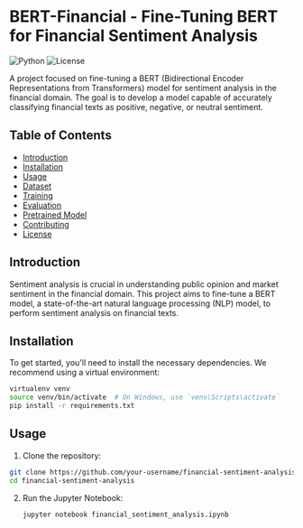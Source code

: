 # BERT-Financial - Fine-Tuning BERT for Financial Sentiment Analysis

![Python](https://img.shields.io/badge/Python-3.7%2B-blue)
![License](https://img.shields.io/badge/License-MIT-yellow)

A project focused on fine-tuning a BERT (Bidirectional Encoder Representations from Transformers) model for sentiment analysis in the financial domain. The goal is to develop a model capable of accurately classifying financial texts as positive, negative, or neutral sentiment.

## Table of Contents

- [Introduction](#introduction)
- [Installation](#installation)
- [Usage](#usage)
- [Dataset](#dataset)
- [Training](#training)
- [Evaluation](#evaluation)
- [Pretrained Model](#pretrained-model)
- [Contributing](#contributing)
- [License](#license)

## Introduction

Sentiment analysis is crucial in understanding public opinion and market sentiment in the financial domain. This project aims to fine-tune a BERT model, a state-of-the-art natural language processing (NLP) model, to perform sentiment analysis on financial texts.

## Installation

To get started, you'll need to install the necessary dependencies. We recommend using a virtual environment:

```bash
virtualenv venv
source venv/bin/activate  # On Windows, use `venv\Scripts\activate`
pip install -r requirements.txt
```

## Usage
1. Clone the repository:
   
  ```bash
  git clone https://github.com/your-username/financial-sentiment-analysis.git
  cd financial-sentiment-analysis
  ```
2. Run the Jupyter Notebook:
   
   ```bash
   jupyter notebook financial_sentiment_analysis.ipynb
   ```


